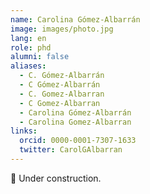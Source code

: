 ```yaml
---
name: Carolina Gómez-Albarrán
image: images/photo.jpg
lang: en
role: phd
alumni: false
aliases:
  - C. Gómez-Albarrán
  - C Gómez-Albarrán
  - C. Gomez-Albarran
  - C Gomez-Albarran
  - Carolina Gómez-Albarrán
  - Carolina Gomez-Albarran
links:
  orcid: 0000-0001-7307-1633
  twitter: CarolGAlbarran
---
```


🚧 Under construction.